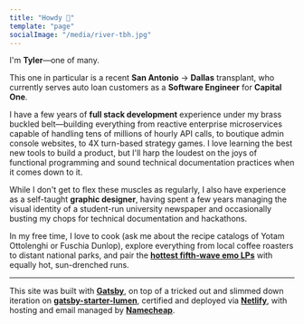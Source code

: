 ```yaml
---
title: "Howdy 👋"
template: "page"
socialImage: "/media/river-tbh.jpg"
---
```


I'm **Tyler**—one of many.

This one in particular is a recent **San Antonio** → **Dallas** transplant, who currently serves auto loan customers as a **Software Engineer** for **Capital One**.

I have a few years of **full stack development** experience under my brass buckled belt—building everything from reactive enterprise microservices capable of handling tens of millions of hourly API calls, to boutique admin console websites, to 4X turn-based strategy games. I love learning the best new tools to build a product, but I'll harp the loudest on the joys of functional programming and sound technical documentation practices when it comes down to it.

While I don't get to flex these muscles as regularly, I also have experience as a self-taught **graphic designer**, having spent a few years managing the visual identity of a student-run university newspaper and occasionally busting my chops for technical documentation and hackathons.

In my free time, I love to cook (ask me about the recipe catalogs of Yotam Ottolenghi or Fuschia Dunlop), explore everything from local coffee roasters to distant national parks, and pair the **[hottest fifth-wave emo LPs](https://www.youtube.com/watch?v=2O5CoajpOGI)** with equally hot, sun-drenched runs.

<hr>

This site was built with **[Gatsby](https://www.gatsbyjs.com/)**, on top of a tricked out and slimmed down iteration on **[gatsby-starter-lumen](https://github.com/alxshelepenok/gatsby-starter-lumen)**, certified and deployed via **[Netlify](https://www.netlify.com/with/gatsby/)**, with hosting and email managed by **[Namecheap](https://www.namecheap.com)**.

<!-- ![At the river.](/media/river-tbh.jpg) -->